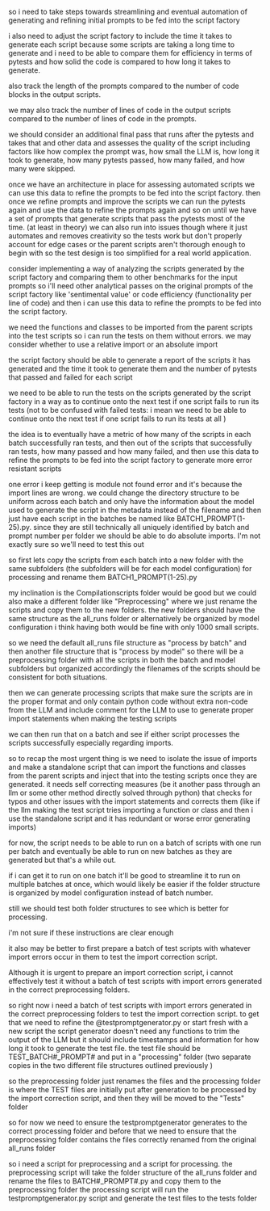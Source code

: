 so i need to  take steps towards streamlining and eventual automation of generating and refining initial prompts to be fed into the script factory

i also need to adjust the script factory to include the time it takes to generate each script because some scripts are taking a long time to generate and i need to be able to compare them for efficiency in terms of pytests and how solid the code is compared to how long it takes to generate.

also track the length of the prompts compared to the number of code blocks in the output scripts.

we may also track the number of lines of code in the output scripts compared to the number of lines of code in the prompts.

we should consider an additional final pass that runs after the pytests and takes that and other data and assesses the quality of the script including factors like how complex the prompt was, how small the LLM is, how long it took to generate, how many pytests passed, how many failed, and how many were skipped.  

once we have an architecture in place for assessing automated scripts we can use this data to refine the prompts to be fed into the script factory. then once we refine prompts and improve the scripts we can run the pytests again and use the data to refine the prompts again and so on until we have a set of prompts that generate scripts that pass the pytests most of the time. (at least in theory) we can also run into issues though where it just automates and removes creativity so the tests work but don't properly account for edge cases or the parent scripts aren't thorough enough to begin with so the test design is too simplified for a real world application.



consider implementing  a way of analyzing the scripts generated by the script factory and comparing them to other benchmarks for the input prompts so i'll need other analytical passes on the original prompts of the script factory like 'sentimental value' or code efficiency (functionality per line of code) and then i can use this data to refine the prompts to be fed into the script factory.

we need the functions and classes to be imported from the parent scripts into the test scripts so i can run the tests on them without errors. we may consider whether to use a relative import or an absolute import

the script factory should be able to generate a report of the scripts it has generated and the time it took to generate them and the number of pytests that passed and failed for each script

we need to be able to run the tests on the scripts generated by the script factory in a way as to continue onto the next test if one script fails to run its tests (not to be confused with failed tests: i mean we need to be able to continue onto the next test if one script fails to run its tests at all )

the idea is to eventually have a metric of how many of the scripts in each batch successfully ran tests, and then out of the scripts that successfully ran tests, how many passed and how many failed, and then use this data to refine the prompts to be fed into the script factory to generate more error resistant scripts

one error i keep getting is module not found error and it's because the import lines are wrong. we could change the directory  structure to be uniform across each batch and only have the information about the model used to generate the script in the metadata instead of the filename and then just have each script in the batches be named like BATCH1_PROMPT(1-25).py. since they are still technically all uniquely identified by batch and prompt number per folder we should be able to do absolute imports. I'm not exactly sure so we'll need to test this out

so first lets copy the scripts from each batch into a new folder with the same subfolders (the subfolders will be for each model configuration) for processing and rename them BATCH1_PROMPT(1-25).py

my inclination is the Compilationscripts folder would be good but we could also make a different folder like "Preprocessing" where we just rename the scripts and copy them to the new folders. the new folders should have the same structure as the all_runs folder or alternatively be organized by model configuration i think having both would be fine with only 1000 small scripts.

so we need the default all_runs file structure as "process by batch" and then another file structure that is "process by model" so there will be a preprocessing folder with all  the scripts in both the batch and model subfolders but organized accordingly the filenames of the scripts should be consistent for both situations.

then we can generate processing scripts that make sure the scripts are in the proper format and only contain python code without extra non-code from the LLM and include comment for the LLM to use to generate proper import statements when making the testing scripts

we can then run that on a batch and see if either script processes the scripts successfully especially regarding imports.

so to recap the most urgent thing is we need to isolate the issue of imports and make a standalone script that can import the functions and classes from the parent scripts and inject that into the testing scripts once they are generated. it needs self correcting measures (be it another pass through an llm or some other method directly solved through python) that checks for typos and other issues with the import statements and corrects them (like if the llm making the test script tries importing a function or class and then i use the standalone script and it has redundant or worse error generating imports)

for now, the script needs to be able to run on a batch of scripts with one run per batch and eventually be able to run on new batches as they are generated but that's a while out.

if i can get it to run on one batch it'll be good to streamline it to run on multiple batches at once, which would likely be easier if the folder structure is organized by model configuration instead of batch number.

still we should test both folder structures to see which is better for processing.


i'm not sure if these instructions are clear enough 

it also may be better to first prepare a batch of test scripts with whatever import errors occur in them to test the import correction script. 

Although it is urgent to prepare an import correction script, i cannot effectively test it without a batch of test scripts with import errors generated in the correct preprocessing folders.

so right now i need a batch of test scripts with import errors generated in the correct preprocessing folders to test the import correction script. to get that we need to refine the @testpromptgenerator.py or start fresh with a new script the script generator doesn't need any functions to trim the output of the LLM but it should include timestamps and information for how long it took to generate the test file. the test file should be TEST_BATCH#_PROMPT# and put in a "processing" folder (two separate copies in the two different file structures outlined previously )

so the preprocessing folder just renames the files and the processing folder is where the TEST files are initially put after generation to be processed by the import correction script, and then they will be moved to the "Tests" folder

so for now we need to ensure the testpromptgenerator generates to the correct processing folder and before that we need to ensure that the preprocessing folder contains the files correctly renamed from the original all_runs folder 

so i need a script for preprocessing and a script for processing. the preprocessing script will take the folder structure of the all_runs folder and rename the files to BATCH#_PROMPT#.py and copy them to the preprocessing folder
the processing script will run the testpromptgenerator.py script and generate the test files to the tests folder

